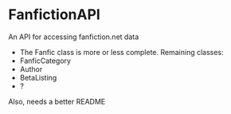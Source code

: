 # FanfictionAPI
An API for accessing fanfiction.net data

- The Fanfic class is more or less complete. Remaining classes:
- FanficCategory
- Author
- BetaListing
- ?

Also, needs a better README

